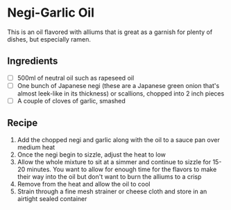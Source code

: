 # Negi-Garlic Oil

This is an oil flavored with alliums that is great as a garnish for plenty of dishes, but especially ramen.

## Ingredients

- [ ] 500ml of neutral oil such as rapeseed oil
- [ ] One bunch of Japanese negi (these are a Japanese green onion that's almost leek-like in its thickness) or scallions, chopped into 2 inch pieces
- [ ] A couple of cloves of garlic, smashed

## Recipe

1. Add the chopped negi and garlic along with the oil to a sauce pan over medium heat
1. Once the negi begin to sizzle, adjust the heat to low
1. Allow the whole mixture to sit at a simmer and continue to sizzle for 15-20 minutes. You want to allow for enough time for the flavors to make their way into the oil but don't want to burn the alliums to a crisp
1. Remove from the heat and allow the oil to cool
1. Strain through a fine mesh strainer or cheese cloth and store in an airtight sealed container
